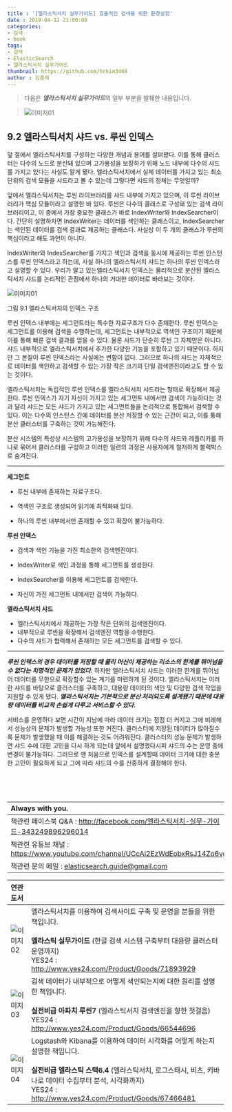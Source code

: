 ```yaml
---
title : '[엘라스틱서치 실무가이드] 효율적인 검색을 위한 환경설정'
date : 2019-04-12 21:00:08
categories:
- 검색
- book
tags:
- 검색
- ElasticSearch
- 엘라스틱서치 실무가이드
thumbnail: https://github.com/hrkim3468
author : 김흥래
--- 
```


> 다음은 ***엘라스틱서치 실무가이드***의 일부 부분을 발췌한 내용입니다.

> ![이미지01](http://tech.javacafe.io/img/blog/20190412/blog.png) 




## 9.2 엘라스틱서치 샤드 vs. 루씬 인덱스

앞 절에서 엘라스틱서치를 구성하는 다양한 개념과 용어를 살펴봤다. 이를 통해 클러스터는 다수의 노드로 분산돼 있으며 고가용성을 보장하기 위해 노드 내부에 다수의 샤드를 가지고 있다는 사실도 알게 됐다. 엘라스틱서치에서 실제 데이터를 가지고 있는 최소 단위의 검색 모듈을 샤드라고 볼 수 있는데 그렇다면 샤드의 정체는 무엇일까?

앞에서 엘라스틱서치는 루씬 라이브러리를 샤드 내부에 가지고 있으며, 이 루씬 라이브러리가 핵심 모듈이라고 설명한 바 있다. 루씬은 다수의 클래스로 구성돼 있는 검색 라이브러리이고, 이 중에서 가장 중요한 클래스가 바로 IndexWriter와 IndexSearcher이다. 간단히 설명하자면 IndexWriter는 데이터를 색인하는 클래스이고, IndexSearcher는 색인된 데이터를 검색 결과로 제공하는 클래스다. 사실상 이 두 개의 클래스가 루씬의 핵심이라고 해도 과언이 아니다.

IndexWriter와 IndexSearcher를 가지고 색인과 검색을 동시에 제공하는 루씬 인스턴스를 루씬 인덱스라고 하는데, 사실 하나의 엘라스틱서치 샤드는 하나의 루씬 인덱스라고 설명할 수 있다. 우리가 알고 있는엘라스틱서치 인덱스는 물리적으로 분산된 엘라스틱서치 샤드를 논리적인 관점에서 하나의 거대한 데이터로 바라보는 것이다.



![이미지01](http://tech.javacafe.io/img/blog/20190414/esindex.png) 

그림 9.1 엘라스틱서치의 인덱스 구조



루씬 인덱스 내부에는 세그먼트라는 특수한 자료구조가 다수 존재한다. 루씬 인덱스는 세그먼트를 이용해 검색을 수행하는데, 세그먼트는 내부적으로 역색인 구조이기 때문에 이를 통해 빠른 검색 결과를 얻을 수 있다. 물론 샤드가 단순히 루씬 그 자체만은 아니다. 샤드 내부적으로 엘라스틱서치에서 추가한 다양한 기능을 포함하고 있기 때문이다. 하지만 그 본질이 루씬 인덱스라는 사실에는 변함이 없다. 그러므로 하나의 샤드는 자체적으로 데이터를 색인하고 검색할 수 있는 가장 작은 크기의 단일 검색엔진이라고도 할 수 있는 것이다.

엘라스틱서치는 독립적인 루씬 인덱스를 엘라스틱서치 샤드라는 형태로 확장해서 제공한다. 루씬 인덱스가 자기 자신이 가지고 있는 세그먼트 내에서만 검색이 가능하다는 것과 달리 샤드는 모든 샤드가 가지고 있는 세그먼트들을 논리적으로 통합해서 검색할 수 있다. 이는 다수의 인스턴스 간에 데이터를 분산 저장할 수 있는 근간이 되고, 이를 통해 분산 클러스터를 구축하는 것이 가능해진다.

분산 시스템의 특성상 시스템의 고가용성을 보장하기 위해 다수의 샤드와 레플리카를 하나로 묶어서 클러스터를 구성하고 이러한 일련의 과정은 사용자에게 철저하게 블랙박스로 숨겨진다.



---

**세그먼트**
* 루씬 내부에 존재하는 자료구조다.

* 역색인 구조로 생성되어 읽기에 최적화돼 있다.

* 하나의 루씬 내부에서만 존재할 수 있고 확장이 불가능하다.

  

**루씬 인덱스**
* 검색과 색인 기능을 가진 최소한의 검색엔진이다.

* IndexWriter로 색인 과정을 통해 세그먼트를 생성한다.

* IndexSearcher를 이용해 세그먼트를 검색한다.

* 자신이 가진 세그먼트 내에서만 검색이 가능하다.

  

**엘라스틱서치 샤드**
*  엘라스틱서치에서 제공하는 가장 작은 단위의 검색엔진이다.
*  내부적으로 루씬을 확장해서 검색엔진 역할을 수행한다.
*  다수의 샤드가 협력해서 존재하는 모든 세그먼트를 검색할 수 있다.

---



***루씬 인덱스의 경우 데이터를 저장할 때 물리 머신이 제공하는 리소스의 한계를 뛰어넘을 수 없다는 치명적인 문제가 있었다.*** 하지만 엘라스틱서치 샤드는 이러한 한계를 뛰어넘어 데이터를 무한으로 확장할수 있는 계기를 마련하게 된 것이다. 엘라스틱서치는 이러한 샤드를 바탕으로 클러스터를 구축하고, 대용량 데이터의 색인 및 다양한 검색 작업을 지원할 수 있게 됐다. ***엘라스틱서치는 기본적으로 분산 처리되도록 설계됐기 때문에 대용량 데이터를 비교적 손쉽게 다루고 서비스할 수 있다.***

서비스를 운영하다 보면 시간이 지남에 따라 데이터 크기는 점점 더 커지고 그에 비례해서 성능상의 문제가 발생할 가능성 또한 커진다. 클러스터에 저장된 데이터가 많아질수록 문제가 발생했을 때 이를 해결하는 것도 어려워진다. 클러스터의 성능 문제가 발생하면 샤드 수에 대한 고민을 다시 하게 되는데 앞에서 설명했다시피 샤드의 수는 운영 중에 변경이 불가능하다. 그러므로 맨 처음으로 인덱스를 설계할때 데이터 크기에 대한 충분한 고민이 필요하게 되고 그에 따라 샤드의 수를 신중하게 결정해야 한다.







<br><br><br>


| Always with you.   |
| :----------------------------------------------------------- |
|책관련 페이스북 Q&A :  <http://facebook.com/엘라스틱서치-실무-가이드-343249896296014>   |
|책관련 유튜브 채널 : https://www.youtube.com/channel/UCcAi2EzWdEobxRsJ14Zo6vg |
|책관련 문의 메일 : elasticsearch.guide@gmail.com |



| 연관도서 | |
| :----------------------------------------------------------- | ------------------------------------------------------------ |
|![이미지02](http://image.yes24.com/goods/71893929/95x0)  |엘라스틱서치를 이용하여 검색사이트 구축 및 운영을 분들을 위한 책입니다.<br><br>**엘라스틱 실무가이드** (한글 검색 시스템 구축부터 대용량 클러스터 운영까지)<br>YES24 : http://www.yes24.com/Product/Goods/71893929 |
|![이미지03](http://image.yes24.com/goods/66544696/95x0)  |검색 데이터가 내부적으로 어떻게 색인되는지에 대한 원리를 설명한 책입니다.<br><br>**실전비급 아파치 루씬7** (엘라스틱서치 검색엔진을 향한 첫걸음)<br>YES24 : http://www.yes24.com/Product/Goods/66544696 |
|![이미지04](http://image.yes24.com/goods/67466481/95x0)  |Logstash와 Kibana를 이용하여 데이터 시각화를 어떻게 하는지 설명한 책입니다.<br><br>**실전비급 엘라스틱 스택6.4** (엘라스틱서치, 로그스태시, 비츠, 키바나로 데이터 수집부터 분석, 시각화까지)<br>YES24 : http://www.yes24.com/Product/Goods/67466481 |



